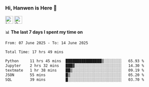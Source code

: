 ### Hi, Hanwen is Here 👋
<p>
	<a href="https://www.linkedin.com/in/liu-hanwen/"><img src="https://img.shields.io/badge/@hanwen-0A66C2?style=flat&logo=LinkedIn&logoColor=white" alt="Linkedin"  height="25px"/></a> 
	<a href="https://scholar.google.com/citations?user=HDF0su0AAAAJ"><img src="https://img.shields.io/badge/scholar-4385FE.svg?&style=plastic&logo=google-scholar&logoColor=white" alt="Google Scholar" height="25px"> </a>
</p>

📊 **The last 7 days I spent my time on** 
<!--START_SECTION:waka-->

```txt
From: 07 June 2025 - To: 14 June 2025

Total Time: 17 hrs 49 mins

Python     11 hrs 45 mins  ████████████████▒░░░░░░░░   65.93 %
Jupyter    2 hrs 32 mins   ███▓░░░░░░░░░░░░░░░░░░░░░   14.30 %
textmate   1 hr 38 mins    ██▒░░░░░░░░░░░░░░░░░░░░░░   09.19 %
JSON       55 mins         █▒░░░░░░░░░░░░░░░░░░░░░░░   05.20 %
SQL        39 mins         █░░░░░░░░░░░░░░░░░░░░░░░░   03.70 %
```

<!--END_SECTION:waka-->


<!--
**david990917/david990917** is a ✨ _special_ ✨ repository because its `README.md` (this file) appears on your GitHub profile.

Here are some ideas to get you started:

- 🔭 I’m currently working on ...
- 🌱 I’m currently learning ...
- 👯 I’m looking to collaborate on ...
- 🤔 I’m looking for help with ...
- 💬 Ask me about ...
- 📫 How to reach me: ...
- 😄 Pronouns: ...
- ⚡ Fun fact: ...
-->
